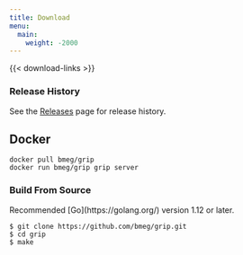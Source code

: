 ```yaml
---
title: Download
menu:
  main:
    weight: -2000
---
```


{{< download-links >}}

### Release History

See the [Releases](https://github.com/bmeg/grip/releases) page for release history.

## Docker

```shell
docker pull bmeg/grip
docker run bmeg/grip grip server
```

<h3>Build From Source</h3>
Recommended [Go](https://golang.org/) version 1.12 or later.

```shell
$ git clone https://github.com/bmeg/grip.git
$ cd grip
$ make
```
